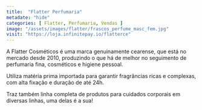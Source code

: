 ```yaml
---
title:  "Flatter Perfumaria"
metadate: "hide"
categories: [ Flatter, Perfumaria, Vendas ]
image: "/assets/images/flatter/frascos_perfume_masc_fem.jpg"
visit: "https://loja.infinitepay.io/flatterce"
---
```

A Flatter Cosméticos é uma marca genuinamente cearense, que está no mercado desde 2010, produzindo o que há de melhor no seguimento de perfumaria fina, cosméticos e higiene pessoal. 

Utiliza matéria prima importada para garantir fragrâncias ricas e complexas, com alta fixação e duração de até 24h.

Traz também linha completa de produtos para cuidados corporais em diversas linhas, uma delas é a sua!